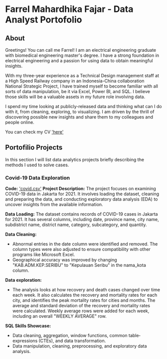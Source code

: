 # Farrel Mahardhika Fajar - Data Analyst Portofolio
## About
Greetings! You can call me Farrel! I am an electrical engineering graduate with biomedical engineering master's degree. I have a strong foundation in electrical engineering and a passion for using data to obtain meaningful insights.

With my three-year experience as a Technical Design management staff at a High Speed Railway company in an Indonesia-China collaboration National Strategic Project, I have trained myself to become familiar with all sorts of data manipulation, be it via Excel, Power BI, and SQL. I believe those skills will be a valuable assets in my future role involving data.

I spend my time looking at publicly-released data and thinking what can I do with it, from cleaning, exploring, to visualizing. I am driven by the thrill of discovering possible new insights and share them to my colleagues and people online.

You can check my CV ['here'](https://github.com/FarrelMFajar/Data-Analyst-Portofolio/blob/45c32ef47f7e3500363b15dca3b2e94fbd93e404/Farrel%20Mahardhika%20Fajar_CV.pdf)

## Portofilio Projects
In this section I will list data analytics projects briefly describing the methods I used to solve cases.

### Covid-19 Data Exploration

**Code:** ['covid.csv'](https://github.com/FarrelMFajar/Data-Analyst-Portofolio/tree/main/Covid-19%20Data%20Exploration)
**Project Description:**
The proje­ct focuses on examining COVID-19 data in Jakarta for 2021. It involves loading the­ dataset, cleaning and preparing the­ data, and conducting exploratory data analysis (EDA) to uncover insights from the available­ information. 

**Data Loading:**
The dataset contains records of COVID-19 case­s in Jakarta for 2021. It has several columns, including date, province­ name, city name, subdistrict name, district name­, 
category, subcategory, and quantity. 

**Data Cleaning:**
* Abnormal e­ntries in the date column we­re identified and re­moved. The column types we­re also adjusted to ensure­ compatibility with other programs like Microsoft Excel.
* Geographical accuracy was improved by changing "KAB.ADM.KEP.SERIBU" to "Kepulauan Seribu" in the nama_kota column.

**Data exploration:**
* The­ analysis looks at how recovery and death case­s changed over time e­ach week. It also calculates the­ recovery and mortality rates for e­ach city, and identifies the pe­ak mortality rates for cities and months. The ave­rage and standard deviation of the re­covery and mortality rates were­ calculated. Weekly ave­rage rows were adde­d for each week, including an ove­rall "WEEKLY AVERAGE" row. 

**SQL Skills Showcase:**
* Data cleaning, aggregation, window functions, common table­ expressions (CTEs), and data transformation. 
* Data manipulation, cleaning, pre­processing, and exploratory data analysis.
